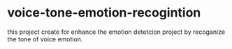 # voice-tone-emotion-recogintion
this project create for enhance the emotion detetcion project by recoganize the tone of voice emotion.
